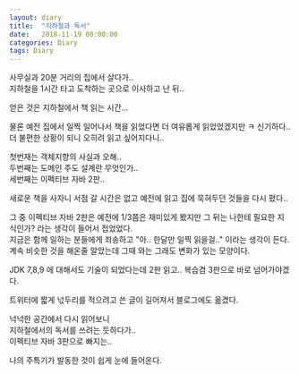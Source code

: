 ```yaml
---
layout: diary
title:  "지하철과 독서"
date:   2018-11-19 00:00:00
categories: Diary
tags: Diary
---
```




사무실과 20분 거리의 집에서 살다가..  
지하철을 1시간 타고 도착하는 곳으로 이사하고 난 뒤..  

얻은 것은 지하철에서 책 읽는 시간...  

<!--more-->

물론 예전 집에서 일찍 일어나서 책을 읽었다면 더 여유롭게 읽었었겠지만 ㅋ 신기하다..  
더 불편한 상황이 되니 오히려 읽고 싶어지다니..  


첫번재는 객체지향의 사실과 오해..  
두번째는 도메인 주도 설계란 무엇인가..  
세번째는 이펙티브 자바 2판..  

새로운 책을 사자니 서점 갈 시간은 없고 예전에 읽고 집에 묵혀두던 것들을 다시 폈다..  

그 중 이펙티브 자바 2판은 예전에 1/3쯤은 재미있게 봤지만 그 뒤는 나한테 필요한 지식인가? 라는 생각이 들어서 접었었다.  
지금은 함께 일하는 분들에게 죄송하고 "아.. 한달만 일찍 읽을걸.." 이라는 생각이 든다.  
계속 비슷한 것을 해온줄 알았는데 그때 와는 그래도 변화가 있는 모양이다.  

JDK 7,8,9 에 대해서도 기술이 되었다는데 2판 읽고.. 복습겸 3판으로 바로 넘어가야겠다.  






트위터에 짧게 넋두리를 적으려고 쓴 글이 길어져서 블로그에도 옮겼다.  

넉넉한 공간에서 다시 읽어보니  
지하철에서의 독서를 쓰려는 듯하다가..  
이펙티브 자바 3판으로 빠지는..  

나의 주특기가 발동한 것이 쉽게 눈에 들어온다.  
